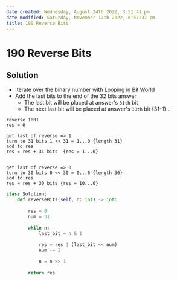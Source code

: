 ```yaml
---
date created: Wednesday, August 24th 2022, 3:51:41 pm
date modified: Saturday, November 12th 2022, 6:57:37 pm
title: 190 Reverse Bits
---
```


# 190 Reverse Bits

## Solution

- Iterate over the binary number with [Looping in Bit World](Algo/Fundamental%20Algorithms/Bit%20manipulation.md#Looping%20in%20Bit%20World)
- Add the last bits to the end of the 32 bits answer
	- The last bit will be placed at answer's `31th` bit
	- The next last bit will be placed at answer's `30th` bit {31-1}…

```
reverse 1001
res = 0

get last of reverse => 1
turn to 31 bits 1 << 31 = 1...0 {length 31}
add to res
res = res + 31 bits  {res = 1...0}


get last of reverse => 0
turn to 30 bits 0 << 30 = 0...0 {length 30}
add to res
res = res + 30 bits {res = 10...0}

``````

```python
class Solution:
    def reverseBits(self, n: int) -> int:
        
        res = 0
        num = 31
        
        while n:
            last_bit = n & 1
            
            res = res | (last_bit << num)
            num -= 1
            
            n = n >> 1
            
        return res
```
